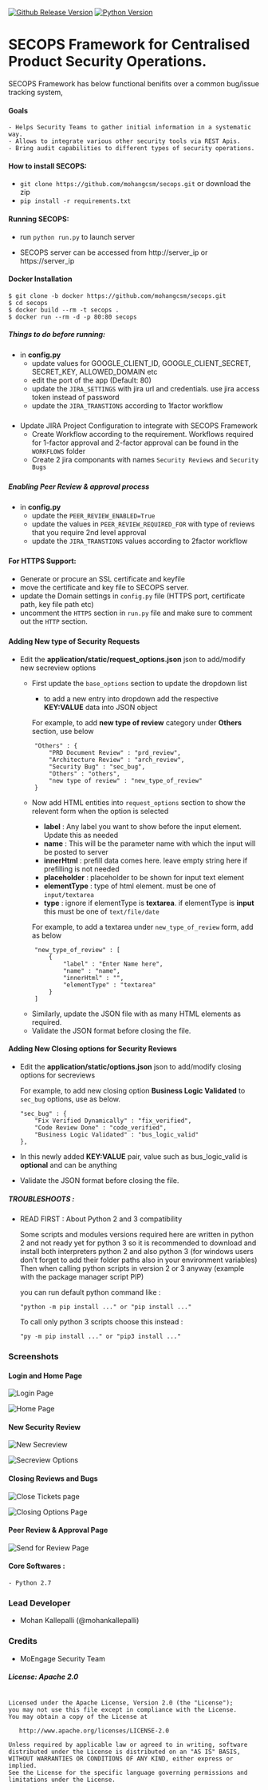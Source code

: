 [![Github Release Version](https://img.shields.io/badge/release-V1.0-blue.svg)](https://github.com/mohangcsm/secops)
[![Python Version](https://img.shields.io/badge/python-2.7-blue.svg)](https://github.com/mohangcsm/secops)

# SECOPS Framework for Centralised Product Security Operations.

SECOPS Framework has below functional benifits over a common bug/issue tracking system,

#### Goals
    - Helps Security Teams to gather initial information in a systematic way.
    - Allows to integrate various other security tools via REST Apis.
    - Bring audit capabilities to different types of security operations.

#### How to install SECOPS:

- `git clone https://github.com/mohangcsm/secops.git` or download the zip
- `pip install -r requirements.txt`

#### Running SECOPS:
- run `python run.py` to launch server

- SECOPS server can be accessed from http://server_ip or https://server_ip


#### Docker Installation
```
$ git clone -b docker https://github.com/mohangcsm/secops.git
$ cd secops
$ docker build --rm -t secops .
$ docker run --rm -d -p 80:80 secops
```

##### Things to do before running: 
- in **config.py**
    - update values for GOOGLE_CLIENT_ID, GOOGLE_CLIENT_SECRET, SECRET_KEY, ALLOWED_DOMAIN etc
    - edit the port of the app (Default: 80)
    - update the `JIRA_SETTINGS` with jira url and credentials. use jira access token instead of password
    - update the `JIRA_TRANSTIONS` according to 1factor workflow
#####
- Update JIRA Project Configuration to integrate with SECOPS Framework
    - Create Workflow according to the requirement. Workflows required for 1-factor approval and 2-factor approval can be found in the `WORKFLOWS` folder
    - Create 2 jira componants with names `Security Reviews` and `Security Bugs`
#####
##### Enabling Peer Review & approval process
- in **config.py** 
    - update the `PEER_REVIEW_ENABLED=True`
    - update the values in `PEER_REVIEW_REQUIRED_FOR` with type of reviews that you require 2nd level approval
    - update the `JIRA_TRANSTIONS` values according to 2factor workflow
#####
#### For HTTPS Support:
- Generate or procure an SSL certificate and keyfile
- move the certificate and key file to SECOPS server.
- update the Domain settings in `config.py` file (HTTPS port, certificate path, key file path etc)
- uncomment the `HTTPS` section in `run.py` file and make sure to comment out the `HTTP` section.
#####

#### Adding New type of Security Requests

- Edit the **application/static/request_options.json** json to add/modify new secreview options

    - First update the `base_options` section to update the dropdown list
        - to add a new entry into dropdown add the respective **KEY:VALUE** data into JSON object
        
        For example, to add **new type of review** category under **Others** section, use below
    ```
        "Others" : {
            "PRD Document Review" : "prd_review",
            "Architecture Review" : "arch_review",
            "Security Bug" : "sec_bug",
            "Others" : "others",
            "new type of review" : "new_type_of_review"
        }
    ```
    - Now add HTML entities into `request_options` section to show the relevent form when the option is selected
        - **label** : Any label you want to show before the input element. Update this as needed
        - **name** : This will be the parameter name with which the input will be posted to server
        - **innerHtml** : prefill data comes here. leave empty string here if prefilling is not needed
        - **placeholder** : placeholder to be shown for input text element
        - **elementType** : type of html element. must be one of `input/textarea`
        - **type** : ignore if elementType is **textarea**. if elementType is **input**  this must be one of `text/file/date`
    
        For example, to add a textarea under `new_type_of_review` form, add as below
    ```
        "new_type_of_review" : [
            {
                "label" : "Enter Name here",
                "name" : "name",
                "innerHtml" : "",
                "elementType" : "textarea"
            }
        ]
    ```
    - Similarly, update the JSON file with as many HTML elements as required. 
    - Validate the JSON format before closing the file.
    
#### Adding New Closing options for Security Reviews

- Edit the **application/static/options.json** json to add/modify closing options for secreviews

    For example, to add new closing option **Business Logic Validated** to `sec_bug` options, use as below.
    ```
    "sec_bug" : {
        "Fix Verified Dynamically" : "fix_verified",
        "Code Review Done" : "code_verified",
        "Business Logic Validated" : "bus_logic_valid"
    },
    ```
- In this newly added **KEY:VALUE** pair, value such as bus_logic_valid is **optional** and can be anything
- Validate the JSON format before closing the file.
##### TROUBLESHOOTS :

- READ FIRST : About Python 2 and 3 compatibility

    Some scripts and modules versions required here are written in python 2 and not ready yet for python 3
    so it is recommended to download and install both interpreters python 2 and also python 3 (for windows users don't forget to add their folder paths also in your environment variables)
    Then when calling python scripts in version 2 or 3 anyway (example with the package manager script PIP)
    
    you can run default python command like :
    
    `"python -m pip install ..." or "pip install ..."`
    
    To call only python 3 scripts choose  this  instead :
    
    `"py -m pip install ..." or "pip3 install ..."`

### Screenshots
#### Login and Home Page

![Login Page](https://github.com/mohangcsm/secops/raw/devdocs/screenshot/1.png)

![Home Page](https://github.com/mohangcsm/secops/raw/devdocs/screenshot/2.png)

#### New Security Review

![New Secreview](https://github.com/mohangcsm/secops/raw/devdocs/screenshot/3.png)

![Secreview Options](https://github.com/mohangcsm/secops/raw/devdocs/screenshot/4.png)

#### Closing Reviews and Bugs

![Close Tickets page](https://github.com/mohangcsm/secops/raw/devdocs/screenshot/5.png)

![Closing Options Page](https://github.com/mohangcsm/secops/raw/devdocs/screenshot/6.png)

#### Peer Review & Approval Page

![Send for Review Page](https://github.com/mohangcsm/secops/raw/devdocs/screenshot/7.png)


#### Core Softwares :
    - Python 2.7

### Lead Developer
- Mohan Kallepalli (@mohankallepalli) 

### Credits
- MoEngage Security Team

##### License: Apache 2.0
~~~~

Licensed under the Apache License, Version 2.0 (the "License");
you may not use this file except in compliance with the License.
You may obtain a copy of the License at

   http://www.apache.org/licenses/LICENSE-2.0

Unless required by applicable law or agreed to in writing, software
distributed under the License is distributed on an "AS IS" BASIS,
WITHOUT WARRANTIES OR CONDITIONS OF ANY KIND, either express or implied.
See the License for the specific language governing permissions and
limitations under the License.
~~~~